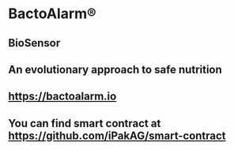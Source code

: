 # BactoAlarm®
## BioSensor
## An evolutionary approach to safe nutrition
## https://bactoalarm.io

## You can find smart contract at https://github.com/iPakAG/smart-contract

